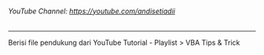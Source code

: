 
<!-- TABLE OF CONTENTS -->
###### YouTube Channel: https://youtube.com/andisetiadii
-----
Berisi file pendukung dari YouTube Tutorial - Playlist > VBA Tips & Trick
